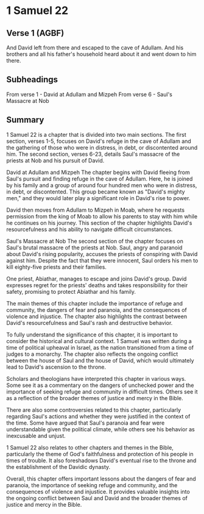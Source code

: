 # 1 Samuel 22

## Verse 1 (AGBF)

And David left from there and escaped to the cave of Adullam. And his brothers and all his father's household heard about it and went down to him there.

## Subheadings

From verse 1 - David at Adullam and Mizpeh
From verse 6 - Saul's Massacre at Nob

## Summary

1 Samuel 22 is a chapter that is divided into two main sections. The first section, verses 1-5, focuses on David's refuge in the cave of Adullam and the gathering of those who were in distress, in debt, or discontented around him. The second section, verses 6-23, details Saul's massacre of the priests at Nob and his pursuit of David.

David at Adullam and Mizpeh
The chapter begins with David fleeing from Saul's pursuit and finding refuge in the cave of Adullam. Here, he is joined by his family and a group of around four hundred men who were in distress, in debt, or discontented. This group became known as "David's mighty men," and they would later play a significant role in David's rise to power.

David then moves from Adullam to Mizpeh in Moab, where he requests permission from the king of Moab to allow his parents to stay with him while he continues on his journey. This section of the chapter highlights David's resourcefulness and his ability to navigate difficult circumstances.

Saul's Massacre at Nob
The second section of the chapter focuses on Saul's brutal massacre of the priests at Nob. Saul, angry and paranoid about David's rising popularity, accuses the priests of conspiring with David against him. Despite the fact that they were innocent, Saul orders his men to kill eighty-five priests and their families.

One priest, Abiathar, manages to escape and joins David's group. David expresses regret for the priests' deaths and takes responsibility for their safety, promising to protect Abiathar and his family.

The main themes of this chapter include the importance of refuge and community, the dangers of fear and paranoia, and the consequences of violence and injustice. The chapter also highlights the contrast between David's resourcefulness and Saul's rash and destructive behavior.

To fully understand the significance of this chapter, it is important to consider the historical and cultural context. 1 Samuel was written during a time of political upheaval in Israel, as the nation transitioned from a time of judges to a monarchy. The chapter also reflects the ongoing conflict between the house of Saul and the house of David, which would ultimately lead to David's ascension to the throne.

Scholars and theologians have interpreted this chapter in various ways. Some see it as a commentary on the dangers of unchecked power and the importance of seeking refuge and community in difficult times. Others see it as a reflection of the broader themes of justice and mercy in the Bible.

There are also some controversies related to this chapter, particularly regarding Saul's actions and whether they were justified in the context of the time. Some have argued that Saul's paranoia and fear were understandable given the political climate, while others see his behavior as inexcusable and unjust.

1 Samuel 22 also relates to other chapters and themes in the Bible, particularly the theme of God's faithfulness and protection of his people in times of trouble. It also foreshadows David's eventual rise to the throne and the establishment of the Davidic dynasty.

Overall, this chapter offers important lessons about the dangers of fear and paranoia, the importance of seeking refuge and community, and the consequences of violence and injustice. It provides valuable insights into the ongoing conflict between Saul and David and the broader themes of justice and mercy in the Bible.